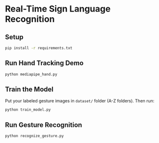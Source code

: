 # Real-Time Sign Language Recognition

## Setup
```bash
pip install -r requirements.txt
```

## Run Hand Tracking Demo
```bash
python mediapipe_hand.py
```

## Train the Model
Put your labeled gesture images in `dataset/` folder (A-Z folders). Then run:
```bash
python train_model.py
```

## Run Gesture Recognition
```bash
python recognize_gesture.py
```

